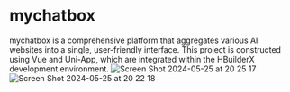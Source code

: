 # mychatbox
mychatbox is a comprehensive platform that aggregates various AI websites into a single, user-friendly interface. This project is constructed using Vue and Uni-App, which are integrated within the HBuilderX development environment.
![Screen Shot 2024-05-25 at 20 25 17](https://github.com/UTLODOL/mychatbox/assets/118342307/4201d33f-3c69-436d-82fb-64048bc93093)
![Screen Shot 2024-05-25 at 20 22 18](https://github.com/UTLODOL/mychatbox/assets/118342307/9027ee3f-643f-4fc7-be2c-71747077e2b2)

